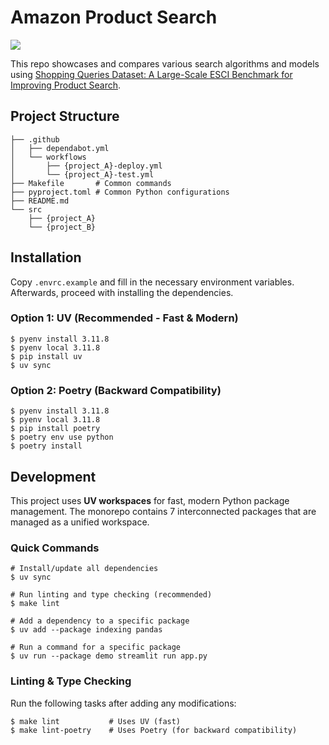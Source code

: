 # Amazon Product Search

![](https://github.com/rejasupotaro/amazon-product-search/actions/workflows/lint_and_test.yml/badge.svg)

This repo showcases and compares various search algorithms and models using [Shopping Queries Dataset: A Large-Scale ESCI Benchmark for Improving Product Search](https://github.com/amazon-science/esci-data).

## Project Structure

```
├── .github
│   ├── dependabot.yml
│   └── workflows
│       ├── {project_A}-deploy.yml
│       └── {project_A}-test.yml
├── Makefile       # Common commands
├── pyproject.toml # Common Python configurations
├── README.md
└── src
    ├── {project_A}
    └── {project_B}
```

## Installation

Copy `.envrc.example` and fill in the necessary environment variables. Afterwards, proceed with installing the dependencies.

### Option 1: UV (Recommended - Fast & Modern)

```shell
$ pyenv install 3.11.8
$ pyenv local 3.11.8
$ pip install uv
$ uv sync
```

### Option 2: Poetry (Backward Compatibility)

```shell
$ pyenv install 3.11.8
$ pyenv local 3.11.8
$ pip install poetry
$ poetry env use python
$ poetry install
```

## Development

This project uses **UV workspaces** for fast, modern Python package management. The monorepo contains 7 interconnected packages that are managed as a unified workspace.

### Quick Commands

```shell
# Install/update all dependencies
$ uv sync

# Run linting and type checking (recommended)
$ make lint

# Add a dependency to a specific package
$ uv add --package indexing pandas

# Run a command for a specific package
$ uv run --package demo streamlit run app.py
```

### Linting & Type Checking

Run the following tasks after adding any modifications:

```shell
$ make lint           # Uses UV (fast)
$ make lint-poetry    # Uses Poetry (for backward compatibility)
```
